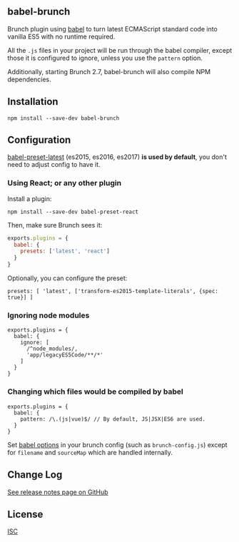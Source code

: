 ## babel-brunch

Brunch plugin using [babel](https://github.com/babel/babel) to turn latest
ECMAScript standard code into vanilla ES5 with no runtime required.

All the `.js` files in your project will be run through the babel compiler,
except those it is configured to ignore, unless you use the `pattern` option.

Additionally, starting Brunch 2.7, babel-brunch will also compile NPM dependencies.

## Installation

`npm install --save-dev babel-brunch`

## Configuration

[babel-preset-latest](https://babeljs.io/docs/plugins/preset-latest/) (es2015, es2016, es2017) **is used by default**, you don't need to adjust config to have it.

### Using React; or any other plugin

Install a plugin:

```
npm install --save-dev babel-preset-react
```

Then, make sure Brunch sees it:

```javascript
exports.plugins = {
  babel: {
    presets: ['latest', 'react']
  }
}
```

Optionally, you can configure the preset:

`presets: [ 'latest', ['transform-es2015-template-literals', {spec: true}] ]`


### Ignoring node modules

```
exports.plugins = {
  babel: {
    ignore: [
      /^node_modules/,
      'app/legacyES5Code/**/*'
    ]
  }
}
```

### Changing which files would be compiled by babel

```
exports.plugins = {
  babel: {
    pattern: /\.(js|vue)$/ // By default, JS|JSX|ES6 are used.
  }
}
```

Set [babel options](https://babeljs.io/docs/usage/options) in your brunch
config (such as `brunch-config.js`) except for `filename` and `sourceMap`
which are handled internally.

## Change Log
[See release notes page on GitHub](https://github.com/babel/babel-brunch/releases)

## License

[ISC](https://raw.github.com/babel/babel-brunch/master/LICENSE)
